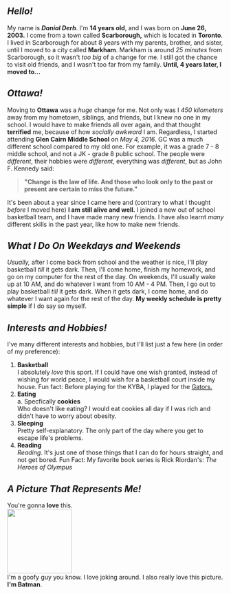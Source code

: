 ## _Hello!_ 
My name is **_Danial Derh_**. I'm **14 years old**, and I was born on **June 26, 2003.** I come from a town called **Scarborough,** which is located in **Toronto**. I lived in Scarborough for about 8 years with my parents, brother, and sister, until I moved to a city called **Markham**. Markham is around _25 minutes_ from Scarborough, so it wasn't _too big_ of a change for me. I still got the chance to visit old friends, and I wasn't too far from my family. **Until, 4 years later, I moved to...**  
## _Ottawa!_
Moving to **Ottawa** was a _huge_ change for me. Not only was I _450 kilometers_ away from my hometown, siblings, and friends, but I knew no one in my school. I would have to make friends all over again, and that thought **terrified** me, because of how _socially awkward_ I am. Regardless, I started attending **Glen Cairn Middle School** on _May 4, 2016_. GC was a much different school compared to my old one. For example, it was a grade 7 - 8 middle school, and not a JK - grade 8 public school. The people were _different_, their hobbies were _different_, everything was _different_, but as John F. Kennedy said:  
>**"Change is the law of life. And those who look only to the past or present are certain to miss the future."** 

It's been about a year since I came here and (contrary to what I thought _before_ I moved here) **I am still alive and well.** I joined a new out of school basketball team, and I have made many new friends. I have also learnt _many_ different skills in the past year, like how to make new friends.  

## _What I Do On Weekdays and Weekends_  
_Usually,_ after I come back from school and the weather is nice, I'll play basketball _till_ it gets dark. Then, I'll come home, finish my homework, and go on my computer for the rest of the day. On weekends, I'll usually wake up at 10 AM, and do whatever I want from 10 AM - 4 PM. Then, I go out to play basketball _till_ it gets dark. When it gets dark, I come home, and do whatever I want again for the rest of the day. **My weekly schedule is pretty simple** if I do say so myself.

## _Interests and Hobbies!_
I've many different interests and hobbies, but I'll list just a few here (in order of my preference):
1. **Basketball**  
I absolutely _love_ this sport. If I could have one wish granted, instead of wishing for world peace, I would wish for a basketball court inside my house. Fun fact: Before playing for the KYBA, I played for the [Gators.](https://www.gatorsbasketballacademy.com/) 
2. **Eating**  
  a. Specfically **cookies**  
Who doesn't like eating? I would eat cookies all day if I was rich and didn't have to worry about obesity. 
3. **Sleeping**  
Pretty self-explanatory. The only part of the day where you get to escape life's problems.
4. **Reading**  
_Reading_. It's just one of those things that I can do for hours straight, and not get bored. Fun Fact: My favorite book series is Rick Riordan's: _The Heroes of Olympus_
## _A Picture That Represents Me!_
You're gonna **love** this.   
<img src="https://i.pinimg.com/736x/1a/eb/a4/1aeba46f5f2851f4c7c647d598e051c0--memes-funny-faces-funny-face-pics.jpg" width="150">  
I'm a goofy guy you know. I love joking around. I also really love this picture. **I'm Batman**.
